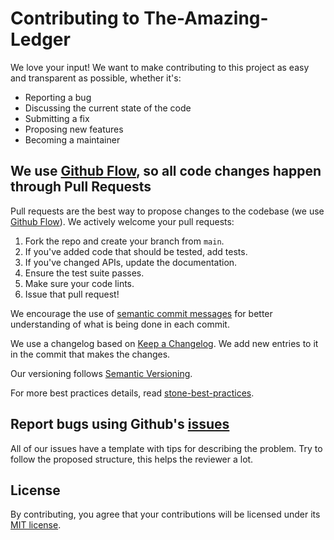 # Contributing to The-Amazing-Ledger
We love your input! We want to make contributing to this project as easy and transparent as possible, whether it's:

* Reporting a bug
* Discussing the current state of the code
* Submitting a fix
* Proposing new features
* Becoming a maintainer

## We use [Github Flow](https://guides.github.com/introduction/flow/index.html), so all code changes happen through Pull Requests
Pull requests are the best way to propose changes to the codebase (we use [Github Flow](https://guides.github.com/introduction/flow/index.html)). We actively welcome your pull requests:

1.  Fork the repo and create your branch from `main`.
2.  If you've added code that should be tested, add tests.
3.  If you've changed APIs, update the documentation.
4.  Ensure the test suite passes.
5.  Make sure your code lints.
6.  Issue that pull request!

We encourage the use of [semantic commit
messages](https://seesparkbox.com/foundry/semantic_commit_messages) for better understanding of what
is being done in each commit.

We use a changelog based on [Keep a Changelog](http://keepachangelog.com/en/1.0.0/).
We add new entries to it in the commit that makes the changes.

Our versioning follows [Semantic Versioning](http://semver.org).

For more best practices details, read
[stone-best-practices](https://github.com/stone-payments/stoneco-best-practices/).

## Report bugs using Github's [issues](https://github.com/stone-co/the-amazing-ledger/issues/new/choose)
All of our issues have a template with tips for describing the problem. Try to follow the proposed structure, this helps the reviewer a lot.

## License
By contributing, you agree that your contributions will be licensed under its [MIT license](LICENSE).
